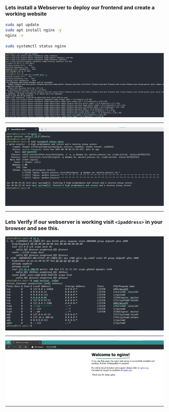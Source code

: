 ### Lets install a Webserver to deploy our frontend and create a working website

```bash
sudo apt update
sudo apt install nginx -y
nginx -v

sudo systemctl status nginx
```

![](img/nginx001.png)
<hr>

![](img/nginx002.png)
<hr>

### Lets Verify if our webserver is working visit `<ipaddress>` in your browser and see this.

![](img/nginx003.png)
<hr>

![](img/nginx004.png)
<hr>

